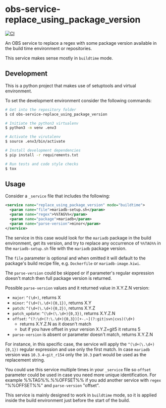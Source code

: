 # obs-service-replace_using_package_version

[![CI](https://github.com/openSUSE/obs-service-replace_using_package_version/actions/workflows/ci.yml/badge.svg)](https://github.com/openSUSE/obs-service-replace_using_package_version/actions/workflows/ci.yml)

An OBS service to replace a regex with some package version available
in the build time environment or repositories.

This service makes sense mostly in `buildtime` mode.

## Development

This is a python project that makes use of setuptools and virtual environment.

To set the development environment consider the following commands:

```bash
# Get into the repository folder
$ cd obs-service-replace_using_package_version

# Initiate the python3 virtualenv
$ python3 -m venv .env3

# Activate the virutalenv
$ source .env3/bin/activate

# Install development dependencies
$ pip install -r requirements.txt

# Run tests and code style checks
$ tox
```

## Usage

Consider a `_service` file that includes the following:

```xml
<service name="replace_using_package_version" mode="buildtime">
  <param name="file">mariadb-setup.sh</param>
  <param name="regex">%%TAG%%</param>
  <param name="package">mariadb</param>
  <param name="parse-version">minor</param>
</service>
```

The service in this case would look for the `mariadb` package in the build
environment, get its version, and try to replace any occurrence of `%%TAG%%`
in the `mariadb-setup.sh` file with the `mariadb` package version.

The `file` parameter is optional and when omitted it will default to the
package's build recipe file, e.g. `Dockerfile` or `mariadb-image.kiwi`.

The `parse-version` could be skipped or if parameter's regular expression 
doesn't match then full package version is returned.

Possible `parse-version` values and it returned value in X.Y.Z.N version:

* `major`: `^(\d+)`, returns X
* `minor`: `^(\d+(\.\d+){0,1})`, returns X.Y
* `patch`: `^(\d+(\.\d+){0,2})`, returns X.Y.Z
* `patch_update`: `^(\d+(\.\d+){0,3})`, returns X.Y.Z.N
* `offset`: `^(?:\d+(?:\.\d+){0,3})[+-.~](?:git|svn|cvs)(\d+)`
  * returns X.Y.Z.N as it doesn't match
  * but if you have offset in your version X.Y.Z+git5 it returns 5
* `parse-version` is absent or parameter doesn't match, returns X.Y.Z.N

For instance, in this specific case, the service will apply the 
`^(\d+(\.\d+){0,1})` regular expression and use only the first match.
In case `mariadb` version was `10.3.4~git_r154` only the `10.3` part would be
used as the replacement string.

You could use this service multiple times in your `_service` file so `offset` 
parameter could be used in case you need more unique identification. 
For example %%TAG%%.%%OFFSET%% if you add another service with `regex` "%%OFFSET%%"
and `parse-version` "offset".

This service is mainly designed to work in `buildtime` mode, so it is applied
inside the build environment just before the start of the build.
